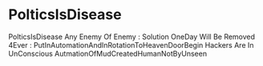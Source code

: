 # PolticsIsDisease
PolticsIsDisease Any Enemy Of Enemy : Solution OneDay Will Be Removed 4Ever : PutInAutomationAndInRotationToHeavenDoorBegin
Hackers Are In UnConscious
AutmationOfMudCreatedHumanNotByUnseen
